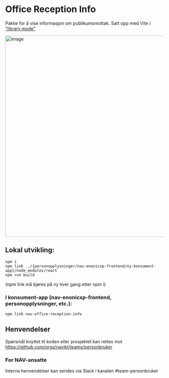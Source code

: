 # Office Reception Info

Pakke for å vise informasjon om publikumsmottak. Satt opp med Vite i ["library mode"](https://dev.to/receter/how-to-create-a-react-component-library-using-vites-library-mode-4lma)

<img width="640" alt="image" src="https://github.com/navikt/nav-office-reception-info/assets/71373910/4f416dd6-4621-4ce1-82d5-2c5a173bd635">

## Lokal utvikling:

```
npm i
npm link ../{personopplysninger/nav-enonicxp-frontend/ny-konsument-app}/node_modules/react
npm run build
```
(npm link må kjøres på ny hver gang etter npm i)

### I konsument-app (nav-enonicxp-frontend, personopplysninger, etc.):
```
npm link nav-office-reception-info
```

## Henvendelser

Spørsmål knyttet til koden eller prosjektet kan rettes mot https://github.com/orgs/navikt/teams/personbruker

### For NAV-ansatte

Interne henvendelser kan sendes via Slack i kanalen #team-personbruker




